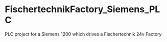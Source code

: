 # FischertechnikFactory_Siemens_PLC
PLC project for a Siemens 1200 which drives a Fischertechnik 24v Factory
